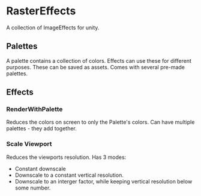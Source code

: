 # RasterEffects

A collection of ImageEffects for unity.

## Palettes
A palette contains a collection of colors. Effects can use these for different purposes. These can be saved as assets. Comes with several pre-made palettes.

## Effects

### RenderWithPalette

Reduces the colors on screen to only the Palette's colors. Can have multiple palettes - they add together.

### Scale Viewport

Reduces the viewports resolution. Has 3 modes:

* Constant downscale
* Downscale to a constant vertical resolution.
* Downscale to an interger factor, while keeping vertical resolution below some number.

